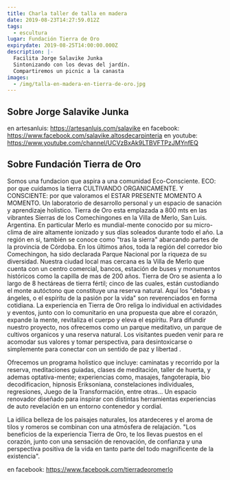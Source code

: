 ```yaml
---
title: Charla taller de talla en madera
date: 2019-08-23T14:27:59.012Z
tags:
  - escultura
lugar: Fundación Tierra de Oro
expirydate: 2019-08-25T14:00:00.000Z
description: |-
  Facilita Jorge Salavike Junka
  Sintonizando con los devas del jardín.
  Compartiremos un picnic a la canasta
images:
  - /img/talla-en-madera-en-tierra-de-oro.jpg
---
```

## Sobre Jorge Salavike Junka

en artesanluis: https://artesanluis.com/salavike
en facebook: https://www.facebook.com/salavike.altosdecarpinteria
en youtube: https://www.youtube.com/channel/UCVzBxAk9LTBVFTPzJMYnfEQ

## Sobre Fundación Tierra de Oro

Somos una fundacion que aspira a una comunidad Eco-Consciente. ECO: por que cuidamos la tierra  CULTIVANDO ORGANICAMENTE. Y CONSCIENTE: por que valoramos el ESTAR PRESENTE MOMENTO A MOMENTO. Un laboratorio de desarrollo personal y un espacio de sanación y aprendizaje holistico.
Tierra de Oro esta emplazada a 800 mts en las vibrantes Sierras de los Comechingones en la Villa de Merlo, San Luis. Argentina. En particular Merlo es mundial-mente conocido por su micro-clima de aire altamente ionizado y sus días soleados durante todo el año. La región en si, también se conoce como "tras la sierra" abarcando partes de la provincia de Córdoba. En los últimos años, toda la región  del corredor bio Comechingon, ha sido declarada Parque Nacional por la riqueza de su  diversidad. Nuestra ciudad local mas cercana es la Villa de Merlo que cuenta con un centro comercial, bancos, estación de buses y monumentos históricos como la capilla de mas de 200 años.
Tierra de Oro se asienta a lo largo de 8 hectáreas de tierra fértil; cinco de las cuales, están custodiando el monte autóctono que constituye una reserva natural.
Aquí los "debas y ángeles, o el espíritu de la pasión por la vida" son reverenciados en forma cotidiana. La experiencia en Tierra de Oro religa lo individual en  actividades y eventos, junto con lo comunitario en una propuesta que abre el corazón, expande la mente, revitaliza el cuerpo y eleva el espíritu.
Para  difundir nuestro proyecto, nos ofrecemos como un parque meditativo, un parque de cultivos organicos y una reserva natural.
 Los visitantes pueden venir para re acomodar sus valores y tomar perspectiva, para desintoxicarse o simplemente para conectar con un sentido de paz y libertad . 

Ofrecemos un programa holistico que incluye: caminatas y recorrido por la reserva,  meditaciones guiadas, clases de meditación, taller de huerta, y  ademas optativa-mente; experiencias como, masajes, fangoterapia, bio decodificacion, hipnosis Eriksoniana, constelaciones individuales, regresiones, Juego de la Transformación, entre otras...
 Un espacio renovador diseñado para inspirar con distintas herramientas experiencias de auto revelación en un entorno contenedor y cordial.

La idílica belleza de los paisajes naturales, los atardeceres y el aroma de tilos y romeros se combinan con una atmósfera de relajación.
"Los beneficios de la experiencia Tierra de Oro, te los llevas puestos en el corazón, junto con una sensación de renovación, de confianza y una perspectiva positiva de la vida en tanto parte del todo magnificente de la existencia".

en facebook: https://www.facebook.com/tierradeoromerlo
